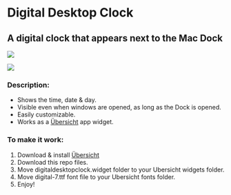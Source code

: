 # Digital Desktop Clock
## A digital clock that appears next to the Mac Dock

![](https://i.imgur.com/PqMaqgh.png)

![](https://i.imgur.com/k3liYcf.png)

### Description:
* Shows the time, date & day.
* Visible even when windows are opened, as long as the Dock is opened.
* Easily customizable.
* Works as a [Übersicht](http://tracesof.net/uebersicht/) app widget.

### To make it work:
1. Download & install [Übersicht](http://tracesof.net/uebersicht/)
2. Download this repo files.
3. Move digitaldesktopclock.widget folder to your Ubersicht widgets folder.
4. Move digital-7.ttf font file to your Ubersicht fonts folder.
5. Enjoy!
